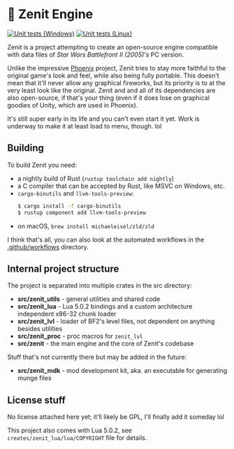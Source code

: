 # 🚀 Zenit Engine
[![Unit tests (Windows)](https://github.com/natanalt/zenit/actions/workflows/unit-tests-windows.yml/badge.svg)](https://github.com/natanalt/zenit/actions/workflows/unit-tests-windows.yml) [![Unit tests (Linux)](https://github.com/natanalt/zenit/actions/workflows/unit-tests-linux.yml/badge.svg)](https://github.com/natanalt/zenit/actions/workflows/unit-tests-linux.yml)

Zenit is a project attempting to create an open-source engine compatible with data files of *Star Wars Battlefront II (2005)'s* PC version.

Unlike the impressive [Phoenix](https://github.com/LibSWBF2/SWBF2Phoenix) project, Zenit tries to stay more faithful to the original game's look and feel, while also being fully portable. This doesn't mean that it'll never allow any graphical fireworks, but its priority is to at the very least look like the original. Zenit and and all of its dependencies are also open-source, if that's your thing (even if it does lose on graphical goodies of Unity, which are used in Phoenix).

It's still super early in its life and you can't even start it yet. Work is underway to make it at least load to menu, though. lol

## Building
To build Zenit you need:
 * a nightly build of Rust (`rustup toolchain add nightly`)
 * a C compiler that can be accepted by Rust, like MSVC on Windows, etc.
 * `cargo-binutils` and `llvm-tools-preview`:
   ```sh
   $ cargo install -f cargo-binutils
   $ rustup component add llvm-tools-preview
   ```
 * on macOS, `brew install michaeleisel/zld/zld`

I think that's all, you can also look at the automated workflows in the [.github/workflows](.github/workflows) directory.

## Internal project structure
The project is separated into multiple crates in the src directory:
 * **src/zenit_utils** - general utilities and shared code
 * **src/zenit_lua** - Lua 5.0.2 bindings and a custom architecture independent x86-32 chunk loader
 * **src/zenit_lvl** - loader of BF2's level files, not dependent on anything besides utilities
 * **src/zenit_proc** - proc macros for `zenit_lvl`
 * **src/zenit** - the main engine and the core of Zenit's codebase

Stuff that's not currently there but may be added in the future:
 * **src/zenit_mdk** - mod development kit, aka. an executable for generating munge files 

## License stuff
No license attached here yet; it'll likely be GPL, I'll finally add it someday lol

This project also comes with Lua 5.0.2, see `creates/zenit_lua/lua/COPYRIGHT` file for details.
